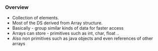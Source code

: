 ### Overview
- Collection of elements. 
- Most of the DS derived from Array structure.
- Basically - group similar kinds of data for faster access
- Arrays can store - primitives such as int, char, float ..
- Also non primitives such as java objects and even references of other arrays

